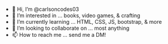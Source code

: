 - 👋 Hi, I’m @carlsoncodes03
- 👀 I’m interested in ... books, video games, & crafting
- 🌱 I’m currently learning ... HTML, CSS, JS, bootstrap, & more
- 💞️ I’m looking to collaborate on ... most anything
- 📫 How to reach me ... send me a DM!

<!---
carlsoncodes03/carlsoncodes03 is a ✨ special ✨ repository because its `README.md` (this file) appears on your GitHub profile.
You can click the Preview link to take a look at your changes.
--->
